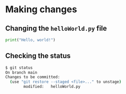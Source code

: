 # Making changes

## Changing the `helloWorld.py` file

```helloWorld.py
print("Hello, world!")
```

## Checking the status
```bash
$ git status
On branch main
Changes to be committed:
  (use "git restore --staged <file>..." to unstage)
        modified:   helloWorld.py
```


